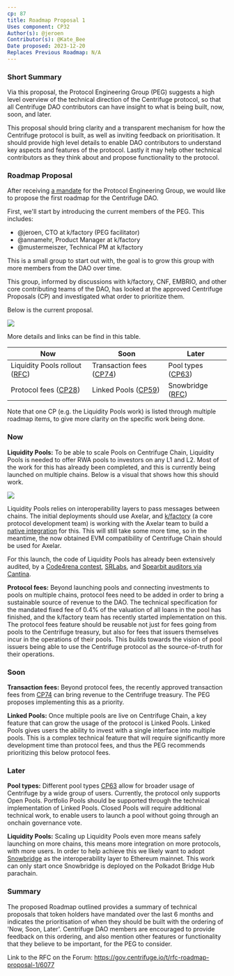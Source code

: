 ```yaml
---
cp: 87
title: Roadmap Proposal 1
Uses component: CP32
Author(s): @jeroen
Contributor(s): @Kate_Bee 
Date proposed: 2023-12-20
Replaces Previous Roadmap: N/A
---
```


### Short Summary
Via this proposal, the Protocol Engineering Group (PEG) suggests a high level overview of the technical direction of the Centrifuge protocol, so that all Centrifuge DAO contributors can have insight to what is being built, now, soon, and later.

This proposal should bring clarity and a transparent mechanism for how the Centrifuge protocol is built, as well as inviting feedback on prioritisation.  It should provide high level details to enable DAO contributors to understand key aspects and features of the protocol. Lastly it may help other technical contributors as they think about and propose functionality to the protocol.

### Roadmap Proposal
After receiving [a mandate](https://github.com/centrifuge/cps/blob/e6c8ffa0c56501771ecd404cd97c7c675410f45b/cps/CP32.md) for the Protocol Engineering Group, we would like to propose the first roadmap for the Centrifuge DAO. 

First, we'll start by introducing the current members of the PEG. This includes:
- @jeroen, CTO at k/factory (PEG facilitator)
- @annamehr, Product Manager at k/factory
- @mustermeiszer, Technical PM at k/factory

This is a small group to start out with, the goal is to grow this group with more members from the DAO over time.

This group, informed by discussions with k/factory, CNF, EMBRIO, and other core contributing teams of the DAO, has looked at the approved Centrifuge Proposals (CP) and investigated what order to prioritize them. 

Below is the current proposal.

![](https://storage.googleapis.com/centrifuge-hackmd/upload_3714d6a0f3dd20dcce5adb3a8aac0d42.png)

More details and links can be find in this table.

| Now | Soon | Later |
| -------- | -------- | -------- |
| Liquidity Pools rollout ([RFC](https://gov.centrifuge.io/t/rfc-proposal-to-build-centrifuge-ss-a-cross-chain-solution-to-connect-centrifuge-chain-with-other-protocols/4616))          | Transaction fees ([CP74](https://github.com/centrifuge/cps/blob/e6c8ffa0c56501771ecd404cd97c7c675410f45b/cps/CP74.md?plain=1#L3))               | Pool types ([CP63](https://gov.centrifuge.io/t/cp63-definitions-of-pool-types-categories/5688))     |
| Protocol fees ([CP28](https://github.com/centrifuge/cps/blob/main/cps/CP28.md?plain=1)) | Linked Pools ([CP59](https://gov.centrifuge.io/t/cp59-linked-pools-technical-proposal/5569)) | Snowbridge  ([RFC](https://gov.centrifuge.io/t/rfc-proposal-to-build-centrifuge-connectors-a-cross-chain-solution-to-connect-centrifuge-chain-with-other-protocols/4616))    

Note that one CP (e.g. the Liquidity Pools work) is listed through multiple roadmap items, to give more clarity on the specific work being done.

### Now
**Liquidity Pools:** To be able to scale Pools on Centrifuge Chain, Liquidity Pools is needed to offer RWA pools to investors on any L1 and L2. Most of the work for this has already been completed, and this is currently being launched on multiple chains. Below is a visual that shows how this should work.

![](https://storage.googleapis.com/centrifuge-hackmd/upload_2770ad192abd85380f9b4672d18cb779.png)

Liquidity Pools relies on interoperability layers to pass messages between chains. The initial deployments should use Axelar, and [k/factory](https://k-f.co/) (a core protocol development team) is working with the Axelar team to build a [native integration](https://polkadot.polkassembly.io/motion/397) for this. This will still take some more time, so in the meantime, the now obtained EVM compatibility of Centrifuge Chain should be used for Axelar.

For this launch, the code of Liquidity Pools has already been extensively audited, by a [Code4rena contest](https://code4rena.com/contests/2023-09-centrifuge), [SRLabs](https://github.com/centrifuge/liquidity-pools/blob/main/audits/2023-09-SRLabs.pdf), and [Spearbit auditors via Cantina](https://github.com/centrifuge/liquidity-pools/blob/main/audits/2023-10-Spearbit-Cantina-Managed.pdf).

**Protocol fees:**  Beyond launching pools and connecting investments to pools on multiple chains, protocol fees need to be added in order to bring a sustainable source of revenue to the DAO. The technical specification for the mandated fixed fee of 0.4% of the valuation of all loans in the pool has finished, and the k/factory team has recently started implementation on this. The protocol fees feature should be reusable not just for fees going from pools to the Centrifuge treasury, but also for fees that issuers themselves incur in the operations of their pools. This builds towards the vision of pool issuers being able to use the Centrifuge protocol as the source-of-truth for their operations.

### Soon
**Transaction fees:** Beyond protocol fees, the recently approved transaction fees from [CP74](https://github.com/centrifuge/cps/blob/e6c8ffa0c56501771ecd404cd97c7c675410f45b/cps/CP74.md?plain=1#L3) can bring revenue to the Centrifuge treasury. The PEG proposes implementing this as a priority.

**Linked Pools:** Once multiple pools are live on Centrifuge Chain, a key feature that can grow the usage of the protocol is Linked Pools. Linked Pools gives users the ability to invest with a single interface into multiple pools. This is a complex technical feature that will require significantly more development time than protocol fees, and thus the PEG recommends prioritizing this below protocol fees.

### Later
**Pool types:** Different pool types [CP63](https://github.com/centrifuge/cps/blob/8d19c256e715cdf38460f2c3a74dda6aca5b675b/cps/CP63.md) allow for broader usage of Centrifuge by a wide group of users. Currently, the protocol only supports Open Pools. Portfolio Pools should be supported through the technical implementation of Linked Pools. Closed Pools will require additional technical work, to enable users to launch a pool without going through an onchain governance vote.

**Liquidity Pools:**
Scaling up Liquidity Pools even more means safely launching on more chains, this means more integration on more protocols, with more users. In order to help achieve this we likely want to adopt [Snowbridge](https://github.com/Snowfork/snowbridge) as the interoperability layer to Ethereum mainnet. This work can only start once Snowbridge is deployed on the Polkadot Bridge Hub parachain.

### Summary
The proposed Roadmap outlined provides a summary of technical proposals that token holders have mandated over the last 6 months and indicates the prioritisation of when they should be built with the ordering of 'Now, Soon, Later'. Centrifuge DAO members are encouraged to provide feedback on this ordering, and also mention other features or functionality that they believe to be important, for the PEG to consider.

Link to the RFC on the Forum: https://gov.centrifuge.io/t/rfc-roadmap-proposal-1/6077
